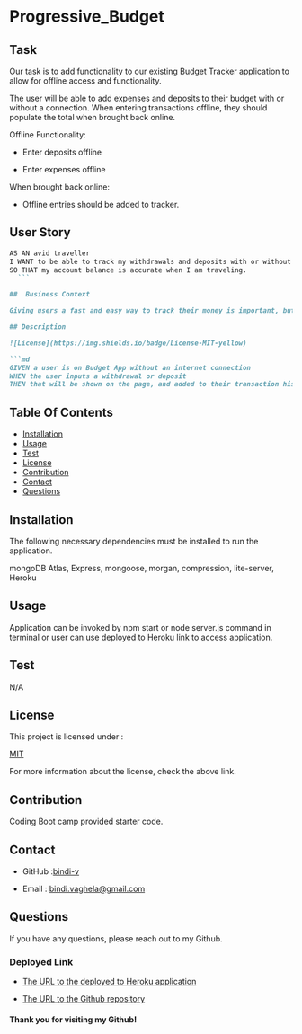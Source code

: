 # Progressive_Budget

## Task

Our task is to add functionality to our existing Budget Tracker application to allow for offline access and functionality.

The user will be able to add expenses and deposits to their budget with or without a connection. When entering transactions offline, they should populate the total when brought back online.

Offline Functionality:

  * Enter deposits offline

  * Enter expenses offline

When brought back online:

  * Offline entries should be added to tracker.

  ## User Story

  ```md
AS AN avid traveller
I WANT to be able to track my withdrawals and deposits with or without a data/internet connection
SO THAT my account balance is accurate when I am traveling.
    ```

##  Business Context

Giving users a fast and easy way to track their money is important, but allowing them to access that information anytime is even more important. Having offline functionality is paramount to our applications success.

 ## Description

 ![License](https://img.shields.io/badge/License-MIT-yellow)

```md
GIVEN a user is on Budget App without an internet connection
WHEN the user inputs a withdrawal or deposit
THEN that will be shown on the page, and added to their transaction history when their connection is back online.
```

## Table Of Contents

- [Installation](#installation)
- [Usage](#usage)
- [Test](#test)
- [License](#license)
- [Contribution](#contribution)
- [Contact](#contact)
- [Questions](#questions)
    
## Installation 

The following necessary dependencies must be installed to run the application.

 mongoDB Atlas, Express, mongoose, morgan, compression, lite-server, Heroku

## Usage

 Application can be invoked by npm start or  node server.js command in terminal or user can use deployed to Heroku link to access application.

## Test
  N/A
## License

This project is licensed under :

 [MIT](https://opensource.org/licenses/MIT)

For more information about the license, check the above link.

## Contribution

Coding Boot camp provided starter code.

## Contact

* GitHub :[bindi-v](https://github.com/bindi-v)

* Email : bindi.vaghela@gmail.com
    
## Questions

If you have any questions, please reach out to my Github.

### Deployed Link

* [The URL to the deployed to Heroku application]()

* [The URL to the Github repository](https://github.com/bindi-v/Progressive_Budget)

#### Thank you for visiting my Github!